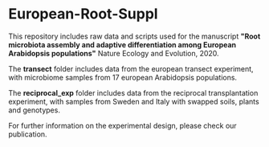 # European-Root-Suppl

This repository includes raw data and scripts used for the manuscript **"Root microbiota assembly and adaptive differentiation among European Arabidopsis populations"**  Nature Ecology and Evolution, 2020.

The **transect** folder includes data from the european transect experiment, with microbiome samples from 17 european Arabidopsis populations.

The **reciprocal_exp** folder includes data from the reciprocal transplantation experiment, with samples from Sweden and Italy with swapped soils, plants and genotypes.

For further information on the experimental design, please check our publication. 

